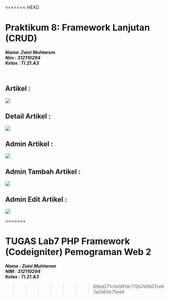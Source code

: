 <<<<<<< HEAD
# Praktikum 8: Framework Lanjutan (CRUD)

**_Nama: Zaini Muhtarom_** <br/>
**_Nim : 312110294_** <br/>
**_Kelas : TI.21.A3_** <br/>

<br/>

## Artikel : 
<img src="./img/artikel.jpg">

<br/>

## Detail Artikel : 
<img src="./img/detail-artikel.jpg">

<br/>

## Admin Artikel : 
<img src="./img/admin-artikel.jpg">

<br/>

## Admin Tambah Artikel : 
<img src="./img/admin-tambah-artikel.jpg">

<br/>

## Admin Edit Artikel : 
<img src="./img/admin-edit-artikel.jpg">

<br/>

=======
# TUGAS Lab7 PHP Framework (Codeigniter) Pemograman Web 2

**_Nama : Zaini Muhtarom_** <br/>
**_NIM : 312110294_** <br/>
**_Kelas : TI.21.A3_** <br/>
>>>>>>> 89bd271c0e591dc712b7e0607ce67a2d60b75ee8
